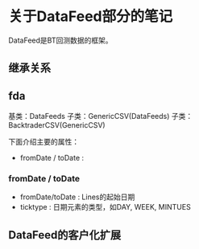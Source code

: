 # 关于DataFeed部分的笔记

DataFeed是BT回测数据的框架。

## 继承关系




## fda

基类：DataFeeds
子类：GenericCSV(DataFeeds)
子类：BacktraderCSV(GenericCSV)

下面介绍主要的属性：
- fromDate /  toDate :

### fromDate / toDate
- fromDate/toDate : Lines的起始日期
- ticktype : 日期元素的类型，如DAY, WEEK, MINTUES 

## DataFeed的客户化扩展

## 
